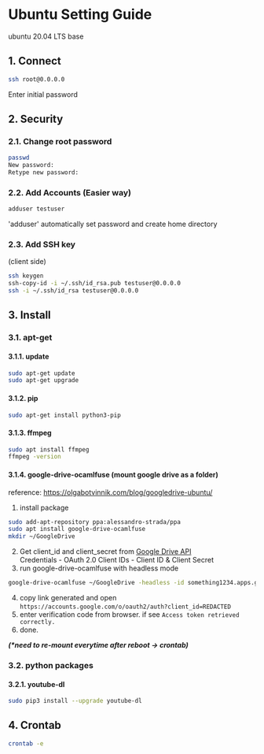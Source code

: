 # Ubuntu Setting Guide
ubuntu 20.04 LTS base

## 1. Connect
``` bash
ssh root@0.0.0.0
```
Enter initial password

## 2. Security
### 2.1. Change root password
``` bash
passwd
New password: 
Retype new password: 
```
### 2.2. Add Accounts (Easier way)
``` bash
adduser testuser
```
'adduser' automatically set password and create home directory
### 2.3. Add SSH key
(client side)
``` bash
ssh keygen
ssh-copy-id -i ~/.ssh/id_rsa.pub testuser@0.0.0.0
ssh -i ~/.ssh/id_rsa testuser@0.0.0.0
```

## 3. Install
### 3.1. apt-get
#### 3.1.1. update
``` bash
sudo apt-get update
sudo apt-get upgrade
```
#### 3.1.2. pip
``` sh
sudo apt-get install python3-pip
```
#### 3.1.3. ffmpeg
``` sh
sudo apt install ffmpeg
ffmpeg -version
```
#### 3.1.4. google-drive-ocamlfuse (mount google drive as a folder)
reference: https://olgabotvinnik.com/blog/googledrive-ubuntu/
1. install package
``` sh
sudo add-apt-repository ppa:alessandro-strada/ppa
sudo apt install google-drive-ocamlfuse
mkdir ~/GoogleDrive
```
2. Get client_id and client_secret from [Google Drive API](https://console.cloud.google.com/marketplace/product/google/drive.googleapis.com/)  
Credentials - OAuth 2.0 Client IDs - Client ID & Client Secret
3. run google-drive-ocamlfuse with headless mode
``` bash
google-drive-ocamlfuse ~/GoogleDrive -headless -id something1234.apps.googleusercontent.com -secret yoursecrethere
```
4. copy link generated and open ```https://accounts.google.com/o/oauth2/auth?client_id=REDACTED```
5. enter verification code from browser. if see ```Access token retrieved correctly.```
6. done.

_**(\*need to re-mount everytime after reboot -> crontab)**_

### 3.2. python packages
#### 3.2.1. youtube-dl
``` bash
sudo pip3 install --upgrade youtube-dl
```

## 4. Crontab
``` bash
crontab -e
```



